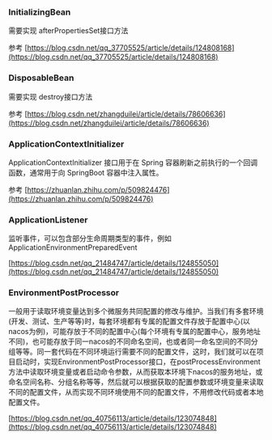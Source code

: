 ### InitializingBean

需要实现 afterPropertiesSet接口方法

参考 [https://blog.csdn.net/qq_37705525/article/details/124808168](https://blog.csdn.net/qq_37705525/article/details/124808168)

### DisposableBean

需要实现 destroy接口方法

参考 [https://blog.csdn.net/zhangduilei/article/details/78606636](https://blog.csdn.net/zhangduilei/article/details/78606636)

### ApplicationContextInitializer 

ApplicationContextInitializer 接口用于在 Spring 容器刷新之前执行的一个回调函数，通常用于向 SpringBoot 容器中注入属性。

参考 [https://zhuanlan.zhihu.com/p/509824476](https://zhuanlan.zhihu.com/p/509824476)

### ApplicationListener

监听事件，可以包含部分生命周期类型的事件，例如ApplicationEnvironmentPreparedEvent

[https://blog.csdn.net/qq_21484747/article/details/124855050](https://blog.csdn.net/qq_21484747/article/details/124855050)

### EnvironmentPostProcessor

一般用于读取环境变量达到多个微服务共同配置的修改与维护。当我们有多套环境(开发、测试、生产等等)时，每套环境都有专属的配置文件存放于配置中心(以nacos为例)，可能存放于不同的配置中心(每个环境有专属的配置中心，服务地址不同)，也可能存放于同一nacos的不同命名空间，也或者同一命名空间的不同分组等等。同一套代码在不同环境运行需要不同的配置文件，这时，我们就可以在项目启动时，实现EnvironmentPostProcessor接口，在postProcessEnvironment方法中读取环境变量或者启动命令参数，从而获取本环境下nacos的服务地址，或命名空间名称、分组名称等等，然后就可以根据获取的配置参数或环境变量来读取不同的配置文件，从而实现不同环境使用不同的配置文件，不用修改代码或者本地配置文件。

[https://blog.csdn.net/qq_40756113/article/details/123074848](https://blog.csdn.net/qq_40756113/article/details/123074848)